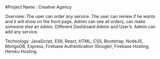 #Project Name : Creative Agency



Overview: The user can order any service. The user can review if he wants and it will show on the front page. Admin can see all orders, can make someone else an admin. Different Dashboard Admin and User’s. Admin can add any service. 

Technology:
JavaScript,
ES6,
React,
HTML,
CSS, 
Bootstrap,
NodeJS,
MongoDB,
Express,
Firebase Authentication (Google),
Firebase Hosting,
Heroku Hosting.



